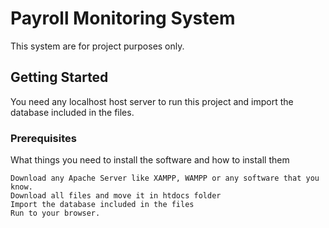 # Payroll Monitoring System

This system are for project purposes only.

## Getting Started

You need any localhost host server to run this project and import the database included in the files.

### Prerequisites

What things you need to install the software and how to install them

```
Download any Apache Server like XAMPP, WAMPP or any software that you know.
Download all files and move it in htdocs folder
Import the database included in the files
Run to your browser.
```
